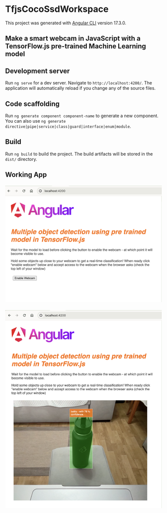 # TfjsCocoSsdWorkspace

This project was generated with [Angular CLI](https://github.com/angular/angular-cli) version 17.3.0.

## Make a smart webcam in JavaScript with a TensorFlow.js pre-trained Machine Learning model

## Development server

Run `ng serve` for a dev server. Navigate to `http://localhost:4200/`. The application will automatically reload if you change any of the source files.

## Code scaffolding

Run `ng generate component component-name` to generate a new component. You can also use `ng generate directive|pipe|service|class|guard|interface|enum|module`.

## Build

Run `ng build` to build the project. The build artifacts will be stored in the `dist/` directory.

## Working App

###
![When cocoSsd loaded](projects/web-app/src/assets/images/tfjs-angular-app.png)
###
![Bottle identify](projects/web-app/src/assets/images/tfjs-angular-app-2.png)


